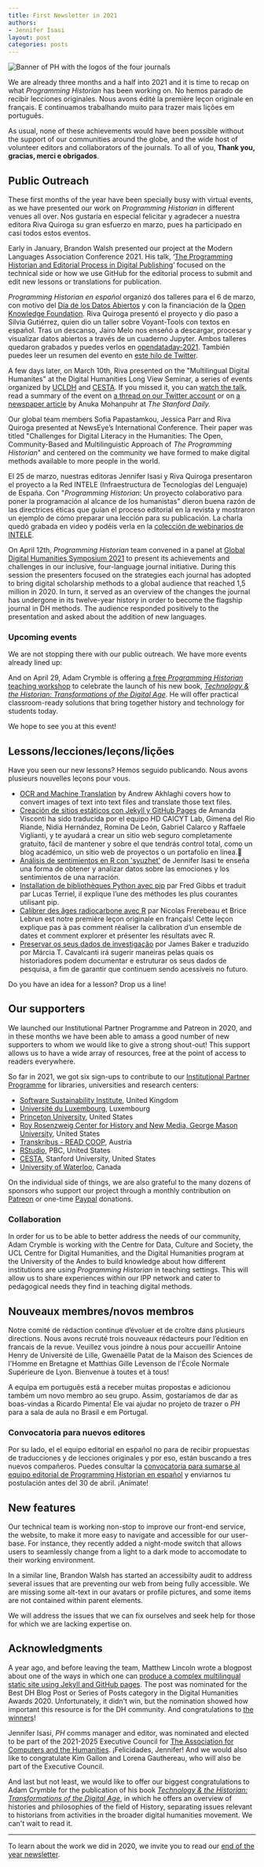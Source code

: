 ```yaml
---
title: First Newsletter in 2021
authors: 
- Jennifer Isasi
layout: post
categories: posts
---
```


<img src="/images/blog/ph-banner-4lang.png" alt="Banner of PH with the logos of the four journals" title="Programming Historian"/>  

We are already three months and a half into 2021 and it is time to recap on what *Programming Historian* has been working on. No hemos parado de recibir lecciones originales. Nous avons édité la première leçon originale en français.  E continuamos trabalhando muito para trazer mais lições em português.

As usual, none of these achievements would have been possible without the support of our communities around the globe, and the wide host of volunteer editors and collaborators of the journals. To all of you, **Thank you, gracias, merci e obrigados**. 

## Public Outreach 

These first months of the year have been specially busy with virtual events, as we have presented our work on *Programming Historian* in different venues all over. Nos gustaría en especial felicitar y agradecer a nuestra editora Riva Quiroga su gran esfuerzo en marzo, pues ha participado en casi todos estos eventos. 

Early in January, Brandon Walsh presented our project at the Modern Languages Association Conference 2021. His talk, ‘[The Programming Historian and Editorial Process in Digital Publishing](http://walshbr.com/blog/the-programming-historian-and-editorial-process-in-digital-publishing/)’ focused on the technical side or how we use GitHub for the editorial process to submit and edit new lessons or translations for publication. 

*Programming Historian en español* organizó dos talleres para el 6 de marzo, con motivo del [Día de los Datos Abiertos](https://opendataday.org/th/events/2021/reports/open-data-day-datos-abiertos-y-humanidades-digitales/) y con la financiación de la [Open Knowledge Foundation](https://okfn.org/). Riva Quiroga presentó el proyecto y dio paso a Silvia Gutiérrez, quien dio un taller sobre Voyant-Tools con textos en español. Tras un descanso, Jairo Melo nos enseñó a descargar, procesar y visualizar datos abiertos a través de un cuaderno Jupyter. Ambos talleres quedaron grabados y puedes verlos en [opendataday-2021](https://github.com/programminghistorian/opendataday-2021). También puedes leer un resumen del evento en [este hilo de Twitter](https://twitter.com/ProgHist/status/1368246763962966021).

A few days later, on March 10th, Riva presented on the "Multilingual Digital Humanites" at the Digital Humanities Long View Seminar, a series of events organized by [UCLDH](https://twitter.com/UCLDH) and [CESTA](https://twitter.com/cesta_stanford). If you missed it, you can [watch the talk](https://mediacentral.ucl.ac.uk/Play/59506), read a summary of the event on [a thread on our Twitter account](https://twitter.com/ProgHist/status/1369634644442939402) or on [a newspaper article](https://www.stanforddaily.com/2021/03/10/publishing-in-the-digital-humanities-remains-a-space-exclusive-to-non-english-speakers-experts-say/) by Anuka Mohanpuhr at *The Stanford Daily.* 

Our global team members Sofia Papastamkou, Jessica Parr and Riva Quiroga presented at NewsEye’s International Conference. Their paper was titled "Challenges for Digital Literacy in the Humanities: The Open, Community-Based and Multilinguistic Approach of *The Programming Historian*" and centered on the community we have formed to make digital methods available to more people in the world. 

El 25 de marzo, nuestras editoras Jennifer Isasi y Riva Quiroga presentaron el proyecto a la Red INTELE (Infraestructura de Tecnologías del Lenguaje) de España. Con "*Programming Historian*: Un proyecto colaborativo para poner la programación al alcance de los humanistas" dieron buena razón de las directrices éticas que guían el proceso editorial en la revista y mostraron un ejemplo de cómo preparar una lección para su publicación. La charla quedó grabada en video y podéis verla en la [colección de webinarios de INTELE](http://ixa2.si.ehu.eus/intele/?q=webinars). 

On April 12th, *Programming Historian* team convened in a panel at [Global Digital Humanities Symposium 2021](https://msuglobaldh.org/) to present its achievements and challenges in our inclusive, four-language journal initiative. During this session the presenters focused on the strategies each journal has adopted to bring digital scholarship methods to a global audience that reached 1,5 million in 2020. In turn, it served as an overview of the changes the journal has undergone in its twelve-year history in order to become the flagship journal in DH methods. The audience responded positively to the presentation and asked about the addition of new languages.

### Upcoming events

We are not stopping there with our public outreach. We have more events already lined up:

And on April 29, Adam Crymble is offering [a free *Programming Historian* teaching workshop](https://www.eventbrite.co.uk/e/teach-digital-history-well-tickets-141954926005) to celebrate the launch of his new book, [*Technology & the Historian: Transformations of the Digital Age*](https://www.combinedacademic.co.uk/9780252085697/technology-and-the-historian/). He will offer practical classroom-ready solutions that bring together history and technology for students today.  

We hope to see you at this event!

## Lessons/lecciones/leçons/lições

Have you seen our new lessons? Hemos seguido publicando. Nous avons plusieurs nouvelles leçons pour vous. 

- [OCR and Machine Translation](https://programminghistorian.org/en/lessons/OCR-and-Machine-Translation) by Andrew Akhlaghi covers how to convert images of text into text files and translate those text files. 
- [Creación de sitios estáticos con Jekyll y GitHub Pages](https://programminghistorian.org/es/lecciones/sitios-estaticos-con-jekyll-y-github-pages) de Amanda Visconti ha sido traducida por el equipo HD CAICYT Lab, Gimena del Rio Riande, Nidia Hernández, Romina De León, Gabriel Calarco y Raffaele Viglianti, y te ayudará a crear un sitio web seguro completamente gratuito, fácil de mantener y sobre el que tendrás control total, como un blog académico, un sitio web de proyectos o un portafolio en línea.
- [Análisis de sentimientos en R con 'syuzhet'](https://programminghistorian.org/es/lecciones/analisis-de-sentimientos-r) de Jennifer Isasi te enseña una forma de obtener y analizar datos sobre las emociones y los sentimientos de una narración. 
- [Installation de bibliothèques Python avec pip](https://programminghistorian.org/fr/lecons/installation-modules-python-pip) par Fred Gibbs et traduit par Lucas Terriel, il explique l’une des méthodes les plus courantes utilisant pip.
- [Calibrer des âges radiocarbone avec R](https://programminghistorian.org/fr/lecons/calibration-radiocarbone-avec-r) par Nicolas Frerebeau et Brice Lebrun est notre première leçon originale en français! Cette leçon explique pas à pas comment réaliser la calibration d’un ensemble de dates et comment explorer et présenter les résultats avec R.
- [Preservar os seus dados de investigação](https://programminghistorian.org/pt/licoes/preservar-os-seus-dados-de-investigacao) por James Baker e traduzido por Márcia T. Cavalcanti irá sugerir maneiras pelas quais os historiadores podem documentar e estruturar os seus dados de pesquisa, a fim de garantir que continuem sendo acessíveis no futuro.

Do you have an idea for a lesson? Drop us a line!

## Our supporters

We launched our Institutional Partner Programme and Patreon in 2020, and in these months we have been able to amass a good number of new supporters to whom we would like to give a strong shout-out! This support allows us to have a wide array of resources, free at the point of access to readers everywhere.

So far in 2021, we got six sign-ups to contribute to our [Institutional Partner Programme](https://programminghistorian.org/en/support-us#institutional-partner-programme) for libraries, universities and research centers: 

- [Software Sustainability Institute](https://www.software.ac.uk/), United Kingdom
- [Université du Luxembourg](https://www.c2dh.uni.lu/), Luxembourg
- [Princeton University](https://www.princeton.edu/), United States
- [Roy Rosenzweig Center for History and New Media, George Mason University](https://rrchnm.org/), United States
- [Transkribus - READ COOP](https://readcoop.eu/), Austria
- [RStudio](https://rstudio.com/), PBC, United States
- [CESTA](https://cesta.stanford.edu/), Stanford University, United States
- [University of Waterloo](https://uwaterloo.ca/), Canada

On the individual side of things, we are also grateful to the many dozens of sponsors who support our project  through a monthly contribution on [Patreon](https://www.patreon.com/theprogramminghistorian) or one-time [Paypal](https://www.paypal.com/cgi-bin/webscr?cmd=_s-xclick&hosted_button_id=7BGHUZRVS4LYL&source=url) donations. 

### Collaboration 

In order for us to be able to better address the needs of our community, Adam Crymble is working with the Centre for Data, Culture and Society, the UCL Centre for Digital Humanities, and the Digital Humanities program at the University of the Andes to build knowledge about how different institutions are using *Programming Historian* in teaching settings. This will allow us to share experiences within our IPP network and cater to pedagogical needs they find in teaching digital methods. 

## Nouveaux membres/novos membros

Notre comité de rédaction continue d’évoluer et de croître dans plusieurs directions. Nous avons recruté trois nouveaux rédacteurs pour l’édition en francais de la revue. Veuillez vous joindre à nous pour accueillir Antoine Henry de Université de Lille, Gwenaëlle Patat de la Maison des Sciences de l'Homme en Bretagne et Matthias Gille Levenson de l'École Normale Supérieure de Lyon. Bienvenue à toutes et à tous!

A equipa em português está a receber muitas propostas e adicionou também um novo membro ao seu grupo. Assim, gostaríamos de dar as boas-vindas a Ricardo Pimenta! Ele vai ajudar no projeto de trazer o *PH* para a sala de aula no Brasil e em Portugal.

### Convocatoria para nuevos editores 

Por su lado, el el equipo editorial en español no para de recibir propuestas de traducciones y de lecciones originales y por eso, están buscando a tres nuevos compañeros. Puedes consultar la [convocatoria para sumarse al equipo editorial de Programming Historian en español](https://programminghistorian.org/posts/convocatoria-editores-2021) y enviarnos tu postulación antes del 30 de abril. ¡Anímate!

## New features 

Our technical team is working non-stop to improve our front-end service, the website, to make it more easy to navigate and accessible for our user-base. For instance, they recently added a night-mode switch that allows users to seamlessly change from a light to a dark mode to accomodate to their working environment.

In a similar line, Brandon Walsh has started an accessibilty audit to address several issues that are preventing our web from being fully accessible. We are missing some alt-text in our avatars or profile pictures, and some items are not contained within parent elements. 

We will address the issues that we can fix ourselves and seek help for those for which  we are lacking expertise on.  

## Acknowledgments

A year ago, and before leaving the team, Matthew Lincoln wrote a blogpost about one of the ways in which one can [produce a complex multilingual static site using Jekyll and GitHub pages](https://matthewlincoln.net/2020/03/01/multilingual-jekyll.html). The post was nominated for the Best DH Blog Post or Series of Posts category in the Digital Humanities Awards 2020. Unfortunately, it didn't win, but the nomination showed how important this resource is for the DH community. And congratulations to [the winners](http://dhawards.org/dhawards2020/results/)!

Jennifer Isasi, *PH* comms manager and editor, was nominated and elected to be part of the 2021-2025 Executive Council for [The Association for Computers and the Humanities](https://ach.org). ¡Felicidades, Jennifer! And we would also like to congratulate Kim Gallon and Lorena Gauthereau, who will also be part of the Executive Council. 

And last but not least, we would like to offer our biggest congratulations to Adam Crymble for the publication of his book [*Technology & the Historian: Transformations of the Digital Age*](https://www.combinedacademic.co.uk/9780252085697/technology-and-the-historian/), in which he offers an overview of histories and philosophies of the field of History, separating issues relevant to historians from activities in the broader digital humanities movement. We can't wait to read it. 

---

To learn about the work we did in 2020, we invite you to read our [end of the year newsletter](https://programminghistorian.org/posts/newsletter-year20).

